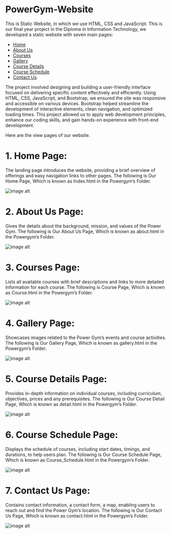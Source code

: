 # PowerGym-Website
This is Static Website, in which we use HTML, CSS and JavaScript.
This is our final year project in the Diploma in Information Technology, we developed a static website with seven main pages: 
- [Home](#Home)
- [About Us](#AboutUs)
- [Courses](#Courses)
- [Gallery](#Gallery)
- [Course Details](#CourseDetails)
- [Course Schedule](#CourseSchedule)
- [Contact Us](#ContactUs)

The project involved designing and building a user-friendly interface focused on delivering specific content effectively and efficiently. Using HTML, CSS, JavaScript, and Bootstrap, we ensured the site was responsive and accessible on various devices. Bootstrap helped streamline the development of interactive elements, clean navigation, and optimized loading times. This project allowed us to apply web development principles, enhance our coding skills, and gain hands-on experience with front-end development.

Here are the view pages of our website.

# 1. Home Page: 
The landing page introduces the website, providing a brief overview of offerings and easy navigation links to other pages. 
The following is Our Home Page, Which is known as Index.html in the Powergym’s Folder.

![image alt](https://github.com/Zaynulaabaidin/PowerGym-Website/blob/2ffd7f3df667a28eba5f487782b826e15f5d8d77/PNG/Home%20Page.png)

# 2. About Us Page:
Gives the details about the background, mission, and values of the Power Gym.
The following is Our About Us Page, Which is known as about.html in the Powergym’s Folder.

![image alt](https://github.com/Zaynulaabaidin/PowerGym-Website/blob/2ffd7f3df667a28eba5f487782b826e15f5d8d77/PNG/About%20Page.png)

# 3. Courses Page: 
Lists all available courses with brief descriptions and links to more detailed information for each course.
The following is Course Page, Which is known as Course.html in the Powergym’s Folder.

![image alt](https://github.com/Zaynulaabaidin/PowerGym-Website/blob/2ffd7f3df667a28eba5f487782b826e15f5d8d77/PNG/Courses%20Page.png)

# 4. Gallery Page: 
Showcases images related to the Power Gym’s events and course activities.
The following is Our Gallery Page, Which is known as gallery.html in the Powergym’s Folder.

![image alt](https://github.com/Zaynulaabaidin/PowerGym-Website/blob/2ffd7f3df667a28eba5f487782b826e15f5d8d77/PNG/Gallery%20Page.png)

# 5. Course Details Page: 
Provides in-depth information on individual courses, including curriculum, objectives, prices and any prerequisites.
The following is Our Course Detail Page, Which is known as detail.html in the Powergym’s Folder.

![image alt](https://github.com/Zaynulaabaidin/PowerGym-Website/blob/2ffd7f3df667a28eba5f487782b826e15f5d8d77/PNG/Courses%20Details%20Page.png)

# 6. Course Schedule Page: 
Displays the schedule of courses, including start dates, timings, and durations, to help users plan.
The following is Our Course Schedule Page, Which is known as Course_Schedule.html in the Powergym’s Folder.

![image alt](https://github.com/Zaynulaabaidin/PowerGym-Website/blob/2ffd7f3df667a28eba5f487782b826e15f5d8d77/PNG/Course%20Scdule%20Page.png)

# 7. Contact Us Page: 
Contains contact information, a contact form, a map, enabling users to reach out and find the Power Gym’s location.
The following is Our Contact Us Page, Which is known as contact.html in the Powergym’s Folder.

![image alt](https://github.com/Zaynulaabaidin/PowerGym-Website/blob/2ffd7f3df667a28eba5f487782b826e15f5d8d77/PNG/Contact%20Page.png)
